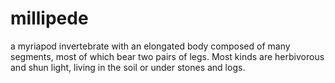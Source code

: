 # millipede
a myriapod invertebrate with an elongated body composed of many segments, most of which bear two pairs of legs. Most kinds are herbivorous and shun light, living in the soil or under stones and logs.
